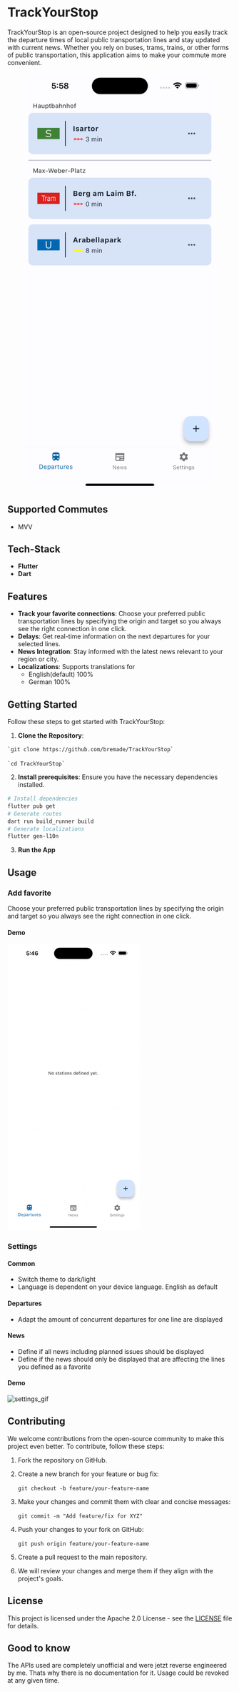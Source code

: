 # TrackYourStop
TrackYourStop is an open-source project designed to help you easily track the departure times of local public transportation lines and stay updated with current news. Whether you rely on buses, trams, trains, or other forms of public transportation, this application aims to make your commute more convenient.

<p align="center">
  <img src='assets/github/home_page.png' width='430'>
</p>

## Supported Commutes
- MVV

## Tech-Stack
- **Flutter**
- **Dart**

## Features
- **Track your favorite connections**: Choose your preferred public transportation lines by specifying the origin and target so you always see the right connection in one click.
- **Delays**: Get real-time information on the next departures for your selected lines.
- **News Integration**: Stay informed with the latest news relevant to your region or city.
- **Localizations**: Supports translations for
  - English(default) 100%
  - German 100%

## Getting Started
Follow these steps to get started with TrackYourStop:

  1. **Clone the Repository**:
     
    `git clone https://github.com/bremade/TrackYourStop`
    
    `cd TrackYourStop`
    
  2. **Install prerequisites**:
  Ensure you have the necessary dependencies installed.
  
  ```bash
  # Install dependencies
  flutter pub get
  # Generate routes
  dart run build_runner build
  # Generate localizations
  flutter gen-l10n
  ```
  3. **Run the App**

## Usage
### Add favorite
Choose your preferred public transportation lines by specifying the origin and target so you always see the right connection in one click.
#### Demo
![add_favorite_gif](assets/github/add_favorite.gif)
   
### Settings
#### Common
- Switch theme to dark/light
- Language is dependent on your device language. English as default
#### Departures
- Adapt the amount of concurrent departures for one line are displayed
#### News
- Define if all news including planned issues should be displayed
- Define if the news should only be displayed that are affecting the lines you defined as a favorite
#### Demo
![settings_gif](assets/github/settings.gif)

## Contributing
We welcome contributions from the open-source community to make this project even better. To contribute, follow these steps:

1. Fork the repository on GitHub.
2. Create a new branch for your feature or bug fix:
   
   `git checkout -b feature/your-feature-name`
3. Make your changes and commit them with clear and concise messages:

   `git commit -m "Add feature/fix for XYZ"`
4. Push your changes to your fork on GitHub:

   `git push origin feature/your-feature-name`
5. Create a pull request to the main repository.
6. We will review your changes and merge them if they align with the project's goals.

## License
This project is licensed under the Apache 2.0 License - see the [LICENSE](LICENSE) file for details.

## Good to know
The APIs used are completely unofficial and were jetzt reverse engineered by me. Thats why there is no documentation for it.
Usage could be revoked at any given time.

